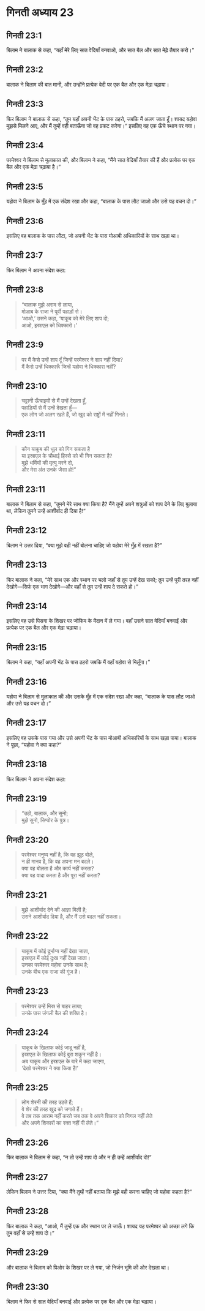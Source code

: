# गिनती अध्याय 23

## गिनती 23:1
बिलाम ने बालाक से कहा, “यहाँ मेरे लिए सात वेदियाँ बनवाओ, और सात बैल और सात मेढ़े तैयार करो।”

## गिनती 23:2
बालाक ने बिलाम की बात मानी, और उन्होंने प्रत्येक वेदी पर एक बैल और एक मेढ़ा चढ़ाया।

## गिनती 23:3
फिर बिलाम ने बालाक से कहा, “तुम यहाँ अपनी भेंट के पास ठहरो, जबकि मैं अलग जाता हूँ। शायद यहोवा मुझसे मिलने आए, और मैं तुम्हें वही बताऊँगा जो वह प्रकट करेगा।” इसलिए वह एक ऊँचे स्थान पर गया।

## गिनती 23:4
परमेश्वर ने बिलाम से मुलाकात की, और बिलाम ने कहा, “मैंने सात वेदियाँ तैयार की हैं और प्रत्येक पर एक बैल और एक मेढ़ा चढ़ाया है।”

## गिनती 23:5
यहोवा ने बिलाम के मुँह में एक संदेश रखा और कहा, “बालाक के पास लौट जाओ और उसे यह वचन दो।”

## गिनती 23:6
इसलिए वह बालाक के पास लौटा, जो अपनी भेंट के पास मोआबी अधिकारियों के साथ खड़ा था।

## गिनती 23:7
फिर बिलाम ने अपना संदेश कहा:

## गिनती 23:8
> “बालाक मुझे अराम से लाया,  
> मोआब के राजा ने पूर्वी पहाड़ों से।  
> ‘आओ,’ उसने कहा, ‘याकूब को मेरे लिए शाप दो;  
> आओ, इस्राएल को धिक्कारो।’

## गिनती 23:9
> पर मैं कैसे उन्हें शाप दूँ जिन्हें परमेश्वर ने शाप नहीं दिया?  
> मैं कैसे उन्हें धिक्कारूँ जिन्हें यहोवा ने धिक्कारा नहीं?

## गिनती 23:10
> चट्टानी ऊँचाइयों से मैं उन्हें देखता हूँ,  
> पहाड़ियों से मैं उन्हें देखता हूँ—  
> एक लोग जो अलग रहते हैं, जो खुद को राष्ट्रों में नहीं गिनते।

## गिनती 23:11
> कौन याकूब की धूल को गिन सकता है  
> या इस्राएल के चौथाई हिस्से को भी गिन सकता है?  
> मुझे धर्मियों की मृत्यु मरने दो,  
> और मेरा अंत उनके जैसा हो!”

## गिनती 23:11
बालाक ने बिलाम से कहा, “तुमने मेरे साथ क्या किया है? मैंने तुम्हें अपने शत्रुओं को शाप देने के लिए बुलाया था, लेकिन तुमने उन्हें आशीर्वाद ही दिया है!”

## गिनती 23:12
बिलाम ने उत्तर दिया, “क्या मुझे वही नहीं बोलना चाहिए जो यहोवा मेरे मुँह में रखता है?”

## गिनती 23:13
फिर बालाक ने कहा, “मेरे साथ एक और स्थान पर चलो जहाँ से तुम उन्हें देख सको; तुम उन्हें पूरी तरह नहीं देखोगे—सिर्फ एक भाग देखोगे—और वहाँ से तुम उन्हें शाप दे सकते हो।”

## गिनती 23:14
इसलिए वह उसे पिसगा के शिखर पर जोफिम के मैदान में ले गया। वहाँ उसने सात वेदियाँ बनवाईं और प्रत्येक पर एक बैल और एक मेढ़ा चढ़ाया।

## गिनती 23:15
बिलाम ने कहा, “यहाँ अपनी भेंट के पास ठहरो जबकि मैं वहाँ यहोवा से मिलूँगा।”

## गिनती 23:16
यहोवा ने बिलाम से मुलाकात की और उसके मुँह में एक संदेश रखा और कहा, “बालाक के पास लौट जाओ और उसे यह वचन दो।”

## गिनती 23:17
इसलिए वह उसके पास गया और उसे अपनी भेंट के पास मोआबी अधिकारियों के साथ खड़ा पाया। बालाक ने पूछा, “यहोवा ने क्या कहा?”

## गिनती 23:18
फिर बिलाम ने अपना संदेश कहा:

## गिनती 23:19
> “उठो, बालाक, और सुनो;  
> मुझे सुनो, सिप्पोर के पुत्र।

## गिनती 23:20
> परमेश्वर मनुष्य नहीं है, कि वह झूठ बोले,  
> न ही मानव है, कि वह अपना मन बदले।  
> क्या वह बोलता है और कार्य नहीं करता?  
> क्या वह वादा करता है और पूरा नहीं करता?

## गिनती 23:21
> मुझे आशीर्वाद देने की आज्ञा मिली है;  
> उसने आशीर्वाद दिया है, और मैं उसे बदल नहीं सकता।

## गिनती 23:22
> याकूब में कोई दुर्भाग्य नहीं देखा जाता,  
> इस्राएल में कोई दुःख नहीं देखा जाता।  
> उनका परमेश्वर यहोवा उनके साथ है;  
> उनके बीच एक राजा की गूंज है।

## गिनती 23:23
> परमेश्वर उन्हें मिस्र से बाहर लाया;  
> उनके पास जंगली बैल की शक्ति है।

## गिनती 23:24
> याकूब के खिलाफ कोई जादू नहीं है,  
> इस्राएल के खिलाफ कोई बुरा शकुन नहीं है।  
> अब याकूब और इस्राएल के बारे में कहा जाएगा,  
> ‘देखो परमेश्वर ने क्या किया है!’

## गिनती 23:25
> लोग शेरनी की तरह उठते हैं;  
> वे शेर की तरह खुद को जगाते हैं।  
> वे तब तक आराम नहीं करते जब तक वे अपने शिकार को निगल नहीं लेते  
> और अपने शिकारों का रक्त नहीं पी लेते।”

## गिनती 23:26
फिर बालाक ने बिलाम से कहा, “न तो उन्हें शाप दो और न ही उन्हें आशीर्वाद दो!”

## गिनती 23:27
लेकिन बिलाम ने उत्तर दिया, “क्या मैंने तुम्हें नहीं बताया कि मुझे वही करना चाहिए जो यहोवा कहता है?”

## गिनती 23:28
फिर बालाक ने कहा, “आओ, मैं तुम्हें एक और स्थान पर ले जाऊँ। शायद यह परमेश्वर को अच्छा लगे कि तुम वहाँ से उन्हें शाप दो।”

## गिनती 23:29
और बालाक ने बिलाम को पिओर के शिखर पर ले गया, जो निर्जन भूमि की ओर देखता था।

## गिनती 23:30
बिलाम ने फिर से सात वेदियाँ बनवाईं और प्रत्येक पर एक बैल और एक मेढ़ा चढ़ाया।
